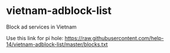 # vietnam-adblock-list

Block ad services in Vietnam

Use this link for pi hole: https://raw.githubusercontent.com/help-14/vietnam-adblock-list/master/blocks.txt
